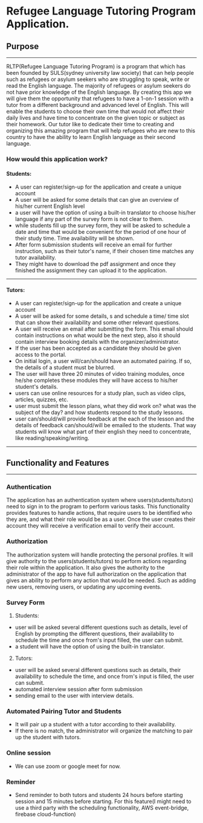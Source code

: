 # Refugee Language Tutoring Program Application.

## Purpose

---

RLTP(Refugee Language Tutoring Program) is a program that which has been founded by SULS(sydney university law society) that can help people such as refugees or asylum seekers who are struggling to speak, write or read the English language. The majority of refugees or asylum seekers do not have prior knowledge of the English language. By creating this app we will give them the opportunity that refugees to have a 1-on-1 session with a tutor from a different background and advanced level of English. This will enable the students to choose their own time that would not affect their daily lives and have time to concentrate on the given topic or subject as their homework. Our tutor like to dedicate their time to creating and organizing this amazing program that will help refugees who are new to this country to have the ability to learn English language as their second language.

### How would this application work?

#### Students:

- A user can register/sign-up for the application and create a unique account
- A user will be asked for some details that can give an overview of his/her current English level
- a user will have the option of using a built-in translator to choose his/her language if any part of the survey form is not clear to them.
- while students fill up the survey form, they will be asked to schedule a date and time that would be convenient for the period of one hour of their study time. Time availability will be shown.
- After form submission students will receive an email for further instruction, such as their tutor's name, if their chosen time matches any tutor availability.
- They might have to download the pdf assignment and once they finished the assignment they can upload it to the application.

---

#### Tutors:

- A user can register/sign-up for the application and create a unique account
- A user will be asked for some details, s and schedule a time/ time slot that can show their availability and some other relevant questions.
- A user will receive an email after submitting the form. This email should contain instructions on what would be the next step, also it should contain interview booking details with the organizer/administrator.
- If the user has been accepted as a candidate they should be given access to the portal.
- On initial login, a user will/can/should have an automated pairing. If so, the details of a student must be blurred.
- The user will have three 20 minutes of video training modules, once he/she completes these modules they will have access to his/her student's details.
- users can use online resources for a study plan, such as video clips, articles, quizzes, etc.
- user must submit the lesson plans, what they did work on? what was the subject of the day? and how students respond to the study lessons.
- user can/should/will provide feedback at the each of the lesson and the details of feedback can/should/will be emailed to the students. That way students will know what part of their english they need to concentrate, like reading/speaking/writing.

---

## Functionality and Features

---

### Authentication

The application has an authentication system where users(students/tutors) need to sign in to the program to perform various tasks. This functionality provides features to handle actions, that require users to be identified who they are, and what their role would be as a user. Once the user creates their account they will receive a verification email to verify their account.

### Authorization

The authorization system will handle protecting the personal profiles. It will give authority to the users(students/tutors) to perform actions regarding their role within the application. It also gives the authority to the administrator of the app to have full authorization on the application that gives an ability to perform any action that would be needed. Such as adding new users, removing users, or updating any upcoming events.

### Survey Form

1. Students:

- user will be asked several different questions such as details, level of English by prompting the different questions, their availability to schedule the time and once from's input filled, the user can submit.
- a student will have the option of using the built-in translator.

2. Tutors:

- user will be asked several different questions such as details, their availability to schedule the time, and once from's input is filled, the user can submit.
- automated interview session after form submission
- sending email to the user with interview details.

### Automated Pairing Tutor and Students

- It will pair up a student with a tutor according to their availability.
- If there is no match, the administrator will organize the matching to pair up the student with tutors.

### Online session

- We can use zoom or google meet for now.

### Reminder

- Send reminder to both tutors and students 24 hours before starting session and 15 minutes before starting. For this feature(I might need to use a third party with the scheduling functionality, AWS event-bridge, firebase cloud-function)
